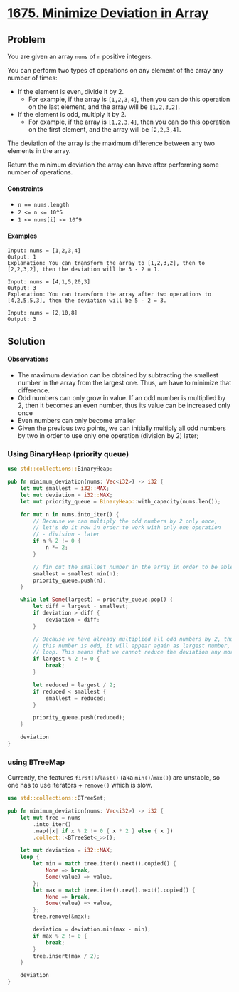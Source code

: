 # [1675. Minimize Deviation in Array](https://leetcode.com/problems/minimize-deviation-in-array/)

## Problem

You are given an array `nums` of `n` positive integers.

You can perform two types of operations on any element of the array any number
of times:

* If the element is even, divide it by 2.
    * For example, if the array is `[1,2,3,4]`, then you can do this operation
      on the last element, and the array will be `[1,2,3,2]`.
* If the element is odd, multiply it by 2.
    * For example, if the array is `[1,2,3,4]`, then you can do this operation
      on the first element, and the array will be `[2,2,3,4]`.

The deviation of the array is the maximum difference between any two elements in
the array.

Return the minimum deviation the array can have after performing some number of
operations.

#### Constraints

* `n == nums.length`
* `2 <= n <= 10^5`
* `1 <= nums[i] <= 10^9`

#### Examples

```text
Input: nums = [1,2,3,4]
Output: 1
Explanation: You can transform the array to [1,2,3,2], then to [2,2,3,2], then the deviation will be 3 - 2 = 1.
```

```text
Input: nums = [4,1,5,20,3]
Output: 3
Explanation: You can transform the array after two operations to [4,2,5,5,3], then the deviation will be 5 - 2 = 3.
```

```text
Input: nums = [2,10,8]
Output: 3
```

## Solution

#### Observations

* The maximum deviation can be obtained by subtracting the smallest number in
  the array from the largest one. Thus, we have to minimize that difference.
* Odd numbers can only grow in value. If an odd number is multiplied by 2, then
  it becomes an even number, thus its value can be increased only once
* Even numbers can only become smaller
* Given the previous two points, we can initially multiply all odd numbers by
  two in order to use only one operation (division by 2) later;

### Using BinaryHeap (priority queue)

```rust
use std::collections::BinaryHeap;

pub fn minimum_deviation(nums: Vec<i32>) -> i32 {
    let mut smallest = i32::MAX;
    let mut deviation = i32::MAX;
    let mut priority_queue = BinaryHeap::with_capacity(nums.len());

    for mut n in nums.into_iter() {
        // Because we can multiply the odd numbers by 2 only once,
        // let's do it now in order to work with only one operation
        // - division - later
        if n % 2 != 0 {
            n *= 2;
        }

        // fin out the smallest number in the array in order to be able to calculate the deviation
        smallest = smallest.min(n);
        priority_queue.push(n);
    }

    while let Some(largest) = priority_queue.pop() {
        let diff = largest - smallest;
        if deviation > diff {
            deviation = diff;
        }

        // Because we have already multiplied all odd numbers by 2, thus making them even, then if
        // this number is odd, it will appear again as largest number, thus creating an infinite
        // loop. This means that we cannot reduce the deviation any more than that.
        if largest % 2 != 0 {
            break;
        }

        let reduced = largest / 2;
        if reduced < smallest {
            smallest = reduced;
        }

        priority_queue.push(reduced);
    }

    deviation
}
```

### using BTreeMap

Currently, the features `first()`/`last()` (aka `min()`/`max()`) are unstable,
so one has to use iterators + `remove()` which is slow.

```rust
use std::collections::BTreeSet;

pub fn minimum_deviation(nums: Vec<i32>) -> i32 {
    let mut tree = nums
        .into_iter()
        .map(|x| if x % 2 != 0 { x * 2 } else { x })
        .collect::<BTreeSet<_>>();

    let mut deviation = i32::MAX;
    loop {
        let min = match tree.iter().next().copied() {
            None => break,
            Some(value) => value,
        };
        let max = match tree.iter().rev().next().copied() {
            None => break,
            Some(value) => value,
        };
        tree.remove(&max);

        deviation = deviation.min(max - min);
        if max % 2 != 0 {
            break;
        }
        tree.insert(max / 2);
    }

    deviation
}
```